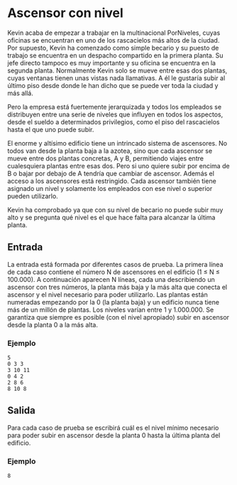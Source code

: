 # Ascensor con nivel

Kevin acaba de empezar a trabajar en la multinacional PorNiveles, cuyas oficinas se encuentran en uno de los rascacielos más altos de la ciudad. Por supuesto, Kevin ha comenzado como simple becario y su puesto de trabajo se encuentra en un despacho compartido en la primera planta. Su jefe directo tampoco es muy importante y su oficina se encuentra en la segunda planta. Normalmente Kevin solo se mueve entre esas dos plantas, cuyas ventanas tienen unas vistas nada llamativas. A él le gustaría subir al último piso desde donde le han dicho que se puede ver toda la ciudad y más allá.

Pero la empresa está fuertemente jerarquizada y todos los empleados se distribuyen entre una serie de niveles que influyen en todos los aspectos, desde el sueldo a determinados privilegios, como el piso del rascacielos hasta el que uno puede subir.

El enorme y altísimo edificio tiene un intrincado sistema de ascensores. No todos van desde la planta baja a la azotea, sino que cada ascensor se mueve entre dos plantas concretas, A y B, permitiendo viajes entre cualesquiera plantas entre esas dos. Pero si uno quiere subir por encima de B o bajar por debajo de A tendría que cambiar de ascensor. Además el acceso a los ascensores está restringido. Cada ascensor también tiene asignado un nivel y solamente los empleados con ese nivel o superior pueden utilizarlo.

Kevin ha comprobado ya que con su nivel de becario no puede subir muy alto y se pregunta qué nivel es el que hace falta para alcanzar la última planta.

## Entrada

La entrada está formada por diferentes casos de prueba. La primera línea de cada caso contiene el número N de ascensores en el edificio (1 ≤ N ≤ 100.000). A continuación aparecen N líneas, cada una describiendo un ascensor con tres números, la planta más baja y la más alta que conecta el ascensor y el nivel necesario para poder utilizarlo. Las plantas están numeradas empezando por la 0 (la planta baja) y un edificio nunca tiene más de un millón de plantas. Los niveles varían entre 1 y 1.000.000. Se garantiza que siempre es posible (con el nivel apropiado) subir en ascensor desde la planta 0 a la más alta.

### Ejemplo

```
5
0 3 3
3 10 11
0 4 2
2 8 6
8 10 8
```

## Salida

Para cada caso de prueba se escribirá cuál es el nivel mínimo necesario para poder subir en ascensor desde la planta 0 hasta la última planta del edificio.

### Ejemplo

```
8
```